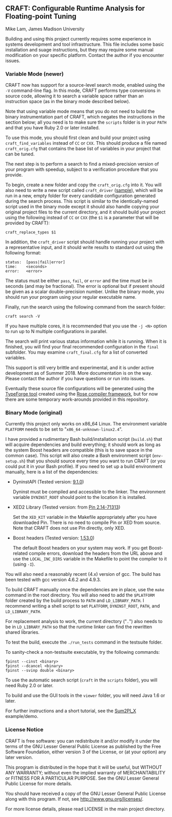 ## CRAFT: Configurable Runtime Analysis for Floating-point Tuning

Mike Lam, James Madison University

Building and using this project currently requires some experience in systems
development and tool infrastructure. This file includes some basic installation
and suage instructions, but they may require some manual modification on your
specific platform. Contact the author if you encounter issues.


### Variable Mode (newer)


CRAFT now has support for a source-level search mode, enabled using the `-V`
command-line flag. In this mode, CRAFT performs type conversions in source code,
allowing it to search a variable space rather than an instruction space (as in
the binary mode described below).

Note that using variable mode means that you do not need to build the binary
instrumentation part of CRAFT, which negates the instructions in the section
below; all you need is to make sure the `scripts` folder is in your `PATH` and
that you have Ruby 2.0 or later installed.

To use this mode, you should first clean and build your project using
`craft_find_variables` instead of `CC` or `CXX`. This should produce a file
named `craft_orig.cfg` that contains the base list of variables in your project
that can be tuned.

The next step is to perform a search to find a mixed-precision version of your
program with speedup, subject to a verification procedure that you provide.

To begin, create a new folder and copy the `craft_orig.cfg` into it. You will
also need to write a new script called `craft_driver`
([sample](scripts/craft_driver_source)), which will be run in a new, empty
folder for every candidate configuration generated during the search process.
This script is similar to the identically-named script used in the binary mode
except it should also handle copying your original project files to the current
directory, and it should build your project using the following instead of `CC`
or `CXX` (the `$1` is a parameter that will be provided by CRAFT):

    craft_replace_types $1

In addition, the `craft_driver` script should handle running your project with a
representative input, and it should write results to standard out using the
following format:

    status:  [pass|fail|error]
    time:    <seconds>
    error:   <error>

The status must be either `pass`, `fail`, or `error` and the time must be in
seconds (and may be fractional). The error is optional but if present should be
given as a scalar double-precision number. Unlike the binary mode, you should
run your program using your regular executable name.

Finally, run the search using the following command from the search folder:

    craft search -V

If you have multiple cores, it is recommended that you use the `-j <N>` option
to run up to N multiple configurations in parallel.

The search will print various status information while it is running. When it is
finished, you will find your final recommended configuration in the `final`
subfolder. You may examine `craft_final.cfg` for a list of converted variables.

This support is still very brittle and experimental, and it is under active
development as of Summer 2018. More documentation is on the way. Please contact
the author if you have questions or run into issues.

Eventually these source file configurations will be generated using the
[TypeForge tool](https://github.com/rose-compiler/rose-develop/blob/master/projects/CodeThorn/src/typeforge.C)
created using the [Rose compiler framework](https://github.com/rose-compiler/rose-develop),
but for now there are some temporary work-arounds provided in this repository.


### Binary Mode (original)

Currently this project only works on x86\_64 Linux. The environment variable
`PLATFORM` needs to be set to "`x86_64-unknown-linux2.4`".

I have provided a rudimentary Bash build/installation script (`build.sh`) that
will acquire dependencies and build everything; it should work as long as the
system Boost headers are compatible (this is to save space in the common case).
This script will also create a Bash environment script (`env-setup.sh`) that you
should source every time you want to run CRAFT (or you could put it in your Bash
profile).
If you need to set up a build environment manually, here is a list of the
dependencies:

* DyninstAPI (Tested version: [9.1.0](https://github.com/dyninst/dyninst))

  Dyninst must be compiled and accessible to the linker. The environment variable
  `DYNINST_ROOT` should point to the location it is installed.

* XED2 Library (Tested version: from
  [Pin 2.14-71313](http://software.intel.com/en-us/articles/pintool-downloads))

  Set the `XED_KIT` variable in the Makefile appropriately after you have
  downloaded Pin. There is no need to compile Pin or XED from source. Note that
  CRAFT does not use Pin directly, only XED.

* Boost headers (Tested version:
  [1.53.0](http://sourceforge.net/projects/boost/files/boost/1.53.0/))

  The default Boost headers on your system may work. If you get Boost-related
  compile errors, download the headers from the URL above and use the
  `LOCAL_INC_DIRS` variable in the Makefile to point the compiler to it (using
  `-I`).

You will also need a reasonably recent (4.x) version of gcc. The build has been
tested with gcc version 4.6.2 and 4.9.3.

To build CRAFT manually once the dependencies are in place, use the `make`
command in the root directory. You will also need to add the `$PLATFORM`
folder created by the build process to `PATH` and `LD_LIBRARY_PATH`. I recommend
writing a shell script to set `PLATFORM`, `DYNINST_ROOT`, `PATH`, and
`LD_LIBRARY_PATH`.

For replacement analysis to work, the current directory ("`.`") also needs to be
in `LD_LIBRARY_PATH` so that the runtime linker can find the rewritten shared
libraries.

To test the build, execute the `./run_tests` command in the testsuite folder.

To sanity-check a non-testsuite executable, try the following commands:

    fpinst --cinst <binary>
    fpinst --dcancel <binary>
    fpinst --svinp double <binary>

To use the automatic search script (`craft` in the `scripts` folder), you will
need Ruby 2.0 or later.

To build and use the GUI tools in the `viewer` folder, you will need Java 1.6 or
later.

For further instructions and a short tutorial, see the
[Sum2PI_X](demo/sum2pi_x/README) example/demo.


### License Notice

CRAFT is free software: you can redistribute it and/or modify it under the terms
of the GNU Lesser General Public License as published by the Free Software
Foundation, either version 3 of the License, or (at your option) any later
version.

This program is distributed in the hope that it will be useful, but WITHOUT ANY
WARRANTY; without even the implied warranty of MERCHANTABILITY or FITNESS FOR A
PARTICULAR PURPOSE.  See the GNU Lesser General Public License for more details.

You should have received a copy of the GNU Lesser General Public License along
with this program.  If not, see <http://www.gnu.org/licenses/>.

For more license details, please read LICENSE in the main project directory.

